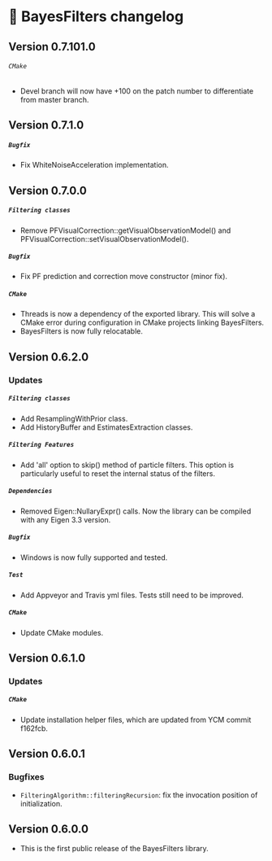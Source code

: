 # 📜 BayesFilters changelog

## Version 0.7.101.0
###### `CMake`
 - Devel branch will now have +100 on the patch number to differentiate from master branch.


## Version 0.7.1.0
##### `Bugfix`
 - Fix WhiteNoiseAcceleration implementation.


## Version 0.7.0.0
##### `Filtering classes`
 - Remove PFVisualCorrection::getVisualObservationModel() and PFVisualCorrection::setVisualObservationModel().

##### `Bugfix`
 - Fix PF prediction and correction move constructor (minor fix).

##### `CMake`
  - Threads is now a dependency of the exported library. This will solve a CMake error during configuration in CMake projects linking BayesFilters.
  - BayesFilters is now fully relocatable.


## Version 0.6.2.0
### Updates
##### `Filtering classes`
 - Add ResamplingWithPrior class.
 - Add HistoryBuffer and EstimatesExtraction classes.

##### `Filtering Features`
- Add 'all' option to skip() method of particle filters. This option is particularly useful to reset the internal status of the filters.

##### `Dependencies`
 - Removed Eigen::NullaryExpr() calls. Now the library can be compiled with any Eigen 3.3 version.

##### `Bugfix`
 - Windows is now fully supported and tested.

##### `Test`
  - Add Appveyor and Travis yml files. Tests still need to be improved.

##### `CMake`
 - Update CMake modules.


## Version 0.6.1.0
### Updates
##### `CMake`
 - Update installation helper files, which are updated from YCM commit f162fcb.


## Version 0.6.0.1
### Bugfixes
 - `FilteringAlgorithm::filteringRecursion`: fix the invocation position of initialization.

## Version 0.6.0.0
 - This is the first public release of the BayesFilters library.

